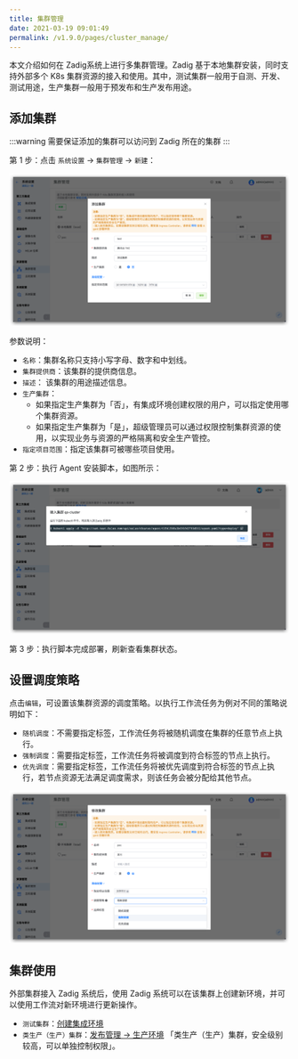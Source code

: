 ```yaml
---
title: 集群管理
date: 2021-03-19 09:01:49
permalink: /v1.9.0/pages/cluster_manage/
---
```


本文介绍如何在 Zadig系统上进行多集群管理。Zadig 基于本地集群安装，同时支持外部多个 K8s 集群资源的接入和使用。其中，测试集群一般用于自测、开发、测试用途，生产集群一般用于预发布和生产发布用途。

## 添加集群

:::warning
需要保证添加的集群可以访问到 Zadig 所在的集群
:::

第 1 步：点击 `系统设置` -> `集群管理` -> `新建`：

![cluster](./_images/cluster_add.png)

参数说明：

- `名称`：集群名称只支持小写字母、数字和中划线。
- `集群提供商`：该集群的提供商信息。
- `描述`： 该集群的用途描述信息。
- `生产集群`：
  - 如果指定生产集群为「否」，有集成环境创建权限的用户，可以指定使用哪个集群资源。
  - 如果指定生产集群为「是」，超级管理员可以通过权限控制集群资源的使用，以实现业务与资源的严格隔离和安全生产管控。
- `指定项目范围`：指定该集群可被哪些项目使用。

第 2 步：执行 Agent 安装脚本，如图所示：

![cluster_add_kubectl](./_images/cluster_add_kubectl.png)

第 3 步：执行脚本完成部署，刷新查看集群状态。

## 设置调度策略
点击`编辑`，可设置该集群资源的调度策略。以执行工作流任务为例对不同的策略说明如下：

- `随机调度`：不需要指定标签，工作流任务将被随机调度在集群的任意节点上执行。
- `强制调度`：需要指定标签，工作流任务将被调度到符合标签的节点上执行。
- `优先调度`：需要指定标签，工作流任务将被优先调度到符合标签的节点上执行，若节点资源无法满足调度需求，则该任务会被分配给其他节点。

![修改集群调度策略](./_images/cluster_update.png)

## 集群使用

外部集群接入 Zadig 系统后，使用 Zadig 系统可以在该集群上创建新环境，并可以使用工作流对新环境进行更新操作。

- `测试集群`：[创建集成环境](/v1.9.0/project/env/)
- `类生产（生产）集群`：[发布管理 -> 生产环境](/v1.9.0/project/env/) 「类生产（生产）集群，安全级别较高，可以单独控制权限」。
